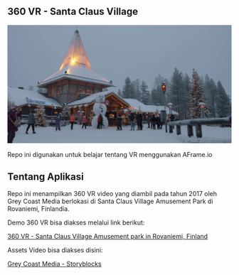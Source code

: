 ## 360 VR - Santa Claus Village
![Tampilan Awal](assets/santa-claus-village-in-rovaniemi-finland.jpg)

Repo ini digunakan untuk belajar tentang VR menggunakan AFrame.io

## Tentang Aplikasi
Repo ini menampilkan 360 VR video yang diambil pada tahun 2017 oleh Grey Coast Media berlokasi di Santa Claus Village Amusement Park di Rovaniemi, Finlandia. 

Demo 360 VR bisa diakses melalui link berikut:

[360 VR - Santa Claus Village Amusement park in Rovaniemi, Finland](https://olivine-hip-fuschia.glitch.me/)

Assets Video bisa diakses disini:

[Grey Coast Media - Storyblocks](https://www.storyblocks.com/video/stock/rovaniemi-finland-january-01-2017-360-vr-video-people-visiting-santa-park-with-santa-claus-cavern-it-was-opened-in-november-1998-hw-kgcebwj52bkb1e)